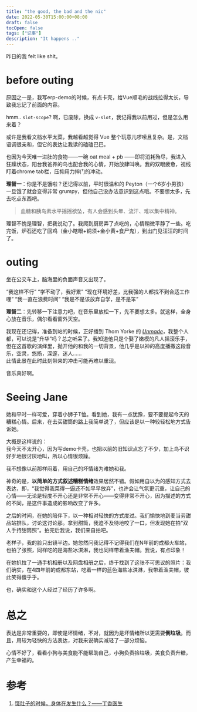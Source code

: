 ```yaml
---
title: "the good, the bad and the nic"
date: 2022-05-30T15:00:00+08:00
draft: false
tocOpen: false
tags: ["记事"]
description: "It happens .."
---
```

昨日的我 felt like shit。  
# before outing
原因之一是，我写erp-demo的时候，有点卡壳，给Vue顺毛的战线拉得太长，导致我忘记了前面的内容。   

hmm..  `slot-scope`? 啊，已废除，换成 `v-slot`，我记得我以前用过，但是怎么用来着？   

或许是我看文档水平太菜，我越看越觉得 Vue 整个玩意儿啰嗦且复杂。是，文档语调很亲和，但它的表达让我读的磕磕巴巴。  

也因为今天唯一进肚的食物——一碗 oat meal + pb ——即将消耗殆尽，我进入狂躁状态，阳台我爸养的鸟也配合我的心情，开始放肆叫唤。我的双眼疲惫，视线盯着chrome tab栏，压抑用力摔门的冲动。   

**理智一**：你是不是饿啦？还记得以前，平时很温和的 Peyton（一个6岁小男孩）一旦饿了就会变得非常 grumpy，但他自己没办法意识到这点哦。不要想太多，先去吃点东西吧。   
>血糖和胰岛素水平摇摇欲坠，有人会感到头晕、流汗、难以集中精神。

理智不愧是理智，把我说动了。我爬到厨房弄了点吃的，心情稍微平静了一些。吃完饭，炉石还吃了回鸡（金小瞎眼+铜须+金小黄+食尸鬼），到出门见汪汪的时间了。   

# outing
坐在公交车上，脑海里的负面声音又出现了。  
  
“我这样不行” “学不动了，我好累” “现在环境好差，比我强的人都找不到合适工作哩” “我一直在浪费时间” “我是不是该放弃自学，是不是笨”

**理智二**：先转移一下注意力吧，在音乐里放松一下，先不要想太多。就这样，全身心放在音乐，偶尔看看窗外天空。  


我现在还记得，准备到站的时候，正好播到 Thom Yorke 的 [*Unmade*](https://www.youtube.com/watch?v=27c3JaZq4_c)，我整个人都，可以说是“升华”吗？总之听呆了。我知道他只是个娶了嫩模的凡人摇滚乐手，但在这首歌的演绎里，抛开他的和我的一切背景，他几乎是以神的高度播撒这段音乐，空灵，悠扬，深邃，迷人……    
此情此景在此时此刻带来的冲击可能再难以重现。  

音乐真好啊。

# Seeing Jane
她和平时一样可爱，穿着小狮子T恤。看到她，我有一点犹豫，要不要提起今天的糟糕心情。后来，在去买甜筒的路上我简单说了，但应该是以一种较轻松地方式告诉她。  

大概是这样说的：  
我今天不太开心，因为写demo卡壳，也把以前的旧知识点忘了不少，加上鸟不识好歹地很讨厌地叫，所以心情很烦躁。   

我不想像以前那样闷着，用自己的坏情绪为难她和我。   

神奇的是，**以简单的方式叙述糟糕情绪**效果居然不错。假如用自以为的感知方式去表达，即，“我觉得我菜得一逼还不如早早放弃”，也许会让气氛更沉重，让自己的心情——无论是轻度不开心还是非常不开心——变得非常不开心，因为描述的方式的不同，是这件事造成的影响改变了许多。  

之后的时间，在她的陪伴下，以一种相对轻快的方式度过。我们愉快地到麦当劳甜品站排队，讨论这讨论那。拿到甜筒，我迫不及待地咬了一口，但发现她在拍“双人手持甜筒照”。拍完后我说，我们来自拍吧。  

老样子，我的脸只出镜半边。她忽然问我记得不记得我们在N年前的成都火车站，也拍了张照，同样吃的是海盐冰淇淋，我也同样带着渔夫帽。我说，有点印象！  

在她扒拉了一通手机相册以及网盘相册之后，终于找到了这张不可思议的照片：我们确实，在4四年前的成都东站，吃着一样的蓝色海盐冰淇淋，我带着渔夫帽，彼此笑得傻乎乎。   

也，确实和这个人经过了经历了许多啊。  


# 总之
表达是非常重要的，即使是坏情绪，不对，就因为是坏情绪所以更需要**倒垃圾**。而且，用较为轻快的方法表达，对我来说确实减轻了一部分烦恼。  

心情不好了，看看小狗与美食能不能帮助自己，~~小狗负责捡垃圾~~，美食负责升糖，产生幸福的。  

# 参考
1. [饿肚子的时候，身体在发生什么？——丁香医生](https://zhuanlan.zhihu.com/p/497666311)